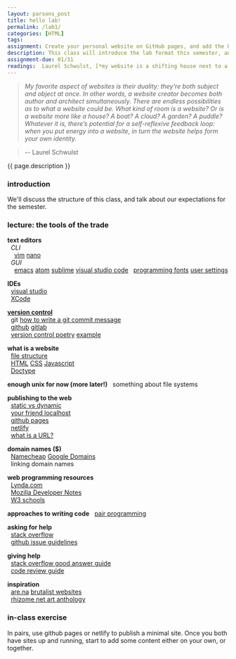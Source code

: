 ```yaml
---  
layout: parsons_post  
title: hello lab! 
permalink: /lab1/  
categories: [HTML]
tags:  
assignment: Create your personal website on GitHub pages, and add the URL to this [google sheet](https://docs.google.com/spreadsheets/d/175yCwtmWzIcfcK19BLhvhP7YeVjrbgLxTNpMEvsAaMY/edit#gid=0). You will get help with this during class.
description: This class will introduce the lab format this semester, and get you set up with the tools we're going to use. Please come to this class with the computer you plan to use for the rest of the semester.
assignment-due: 01/31
readings:  Laurel Schwulst, [*my website is a shifting house next to a river of knowledge, what could yours be?*](https://thecreativeindependent.com/people/laurel-schwulst-my-website-is-a-shifting-house-next-to-a-river-of-knowledge-what-could-yours-be/)  
---  
```


> *My favorite aspect of websites is their duality: they’re both subject and object at once. In other words, a website creator becomes both author and architect simultaneously. There are endless possibilities as to what a website could be. What kind of room is a website? Or is a website more like a house? A boat? A cloud? A garden? A puddle? Whatever it is, there’s potential for a self-reflexive feedback loop: when you put energy into a website, in turn the website helps form your own identity.*

> -- Laurel Schwulst

{{ page.description }}

### introduction
We'll discuss the structure of this class, and talk about our expectations for the semester.

### lecture: the tools of the trade  
  
**text editors**  
  *CLI*  
    [vim](https://www.vim.org) [nano](https://www.nano-editor.org)  
  *GUI*  
    [emacs](https://www.gnu.org/software/emacs/) [atom](https://atom.io) [sublime](https://www.sublimetext.com) [visual studio code](https://code.visualstudio.com)
  [programming fonts](https://wesbos.com/programming-fonts/) [user settings](https://webdesign.tutsplus.com/articles/simple-visual-enhancements-for-better-coding-in-sublime-text--webdesign-18052)  

**IDEs**  
  [visual studio](https://visualstudio.microsoft.com)  
  [XCode](https://developer.apple.com/xcode/)  

[**version control**](https://www.atlassian.com/git/tutorials/what-is-version-control)  
  git [how to write a git commit message](https://chris.beams.io/posts/git-commit/)  
  [github](https://github.com) [gitlab](https://about.gitlab.com)  
  [version control poetry](https://github.com/tchoi8/poetry/) [example](https://github.com/rottytooth/poetry/commit/bce0e11e8538393ec47ca046d82d7e931e552ccb)  

**what is a website**  
  [file structure](https://developer.mozilla.org/en-US/docs/Learn/Common_questions/Pages_sites_servers_and_search_engines)  
  [HTML](https://developer.mozilla.org/en-US/docs/Web/HTML) [CSS](https://developer.mozilla.org/en-US/docs/Web/CSS) [Javascript](https://developer.mozilla.org/en-US/docs/Web/JavaScript)  
  [Doctype](https://www.w3schools.com/tags/tag_doctype.asp)  

**enough unix for now (more later!)**
  something about file systems

**publishing to the web**  
  [static vs dynamic](https://wsvincent.com/static-vs-dynamic-websites-pros-and-cons/)  
  [your friend localhost](https://twitter.com/wongmjane/status/1209454781141377024?s=20)  
  [github pages](https://pages.github.com)  
  [netlify](https://www.netlify.com)  
  [what is a URL?](https://developer.mozilla.org/en-US/docs/Learn/Common_questions/What_is_a_URL)  

**domain names ($)**  
  [Namecheap](https://www.namecheap.com) [Google Domains](https://domains.google.com/m/registrar/#)  
  linking domain names  

**web programming resources**  
  [Lynda.com](https://www.lynda.com)  
  [Mozilla Developer Notes](https://developer.mozilla.org/en-US/)  
  [W3 schools](https://www.w3schools.com)  

**approaches to writing code**
  [pair programming](https://www.recurse.com/manual#sec-pairing)

**asking for help**  
  [stack overflow](https://stackoverflow.com/help/how-to-ask)  
  [github issue guidelines](https://github.com/necolas/issue-guidelines/blob/master/CONTRIBUTING.md)  

**giving help**  
  [stack overflow good answer guide](https://stackoverflow.com/help/how-to-answer)  
  [code review guide](https://google.github.io/eng-practices/review/reviewer/standard.html)  

**inspiration**  
  [are.na](http://are.na) [brutalist websites](https://brutalistwebsites.com)  
  [rhizome net art anthology](https://anthology.rhizome.org)  

### in-class exercise  
In pairs, use github pages or netlify to publish a minimal site. Once you both have sites up and running, start to add some content either on your own, or together.
